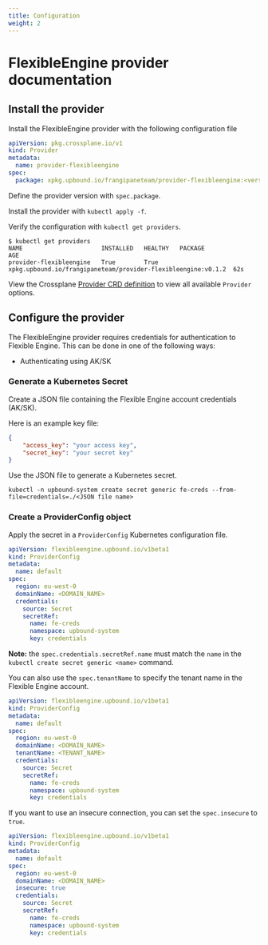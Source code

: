 ```yaml
---
title: Configuration
weight: 2
---
```


# FlexibleEngine provider documentation

## Install the provider

Install the FlexibleEngine provider with the following configuration file

```yaml
apiVersion: pkg.crossplane.io/v1
kind: Provider
metadata:
  name: provider-flexibleengine
spec:
  package: xpkg.upbound.io/frangipaneteam/provider-flexibleengine:<version>
```

Define the provider version with `spec.package`.

Install the provider with `kubectl apply -f`.

Verify the configuration with `kubectl get providers`.

```shell
$ kubectl get providers
NAME                      INSTALLED   HEALTHY   PACKAGE                                                        AGE
provider-flexibleengine   True        True      xpkg.upbound.io/frangipaneteam/provider-flexibleengine:v0.1.2  62s
```

View the Crossplane [Provider CRD definition](https://doc.crds.dev/github.com/FrangipaneTeam/provider-flexibleengine) to view all available `Provider` options.

## Configure the provider

The FlexibleEngine provider requires credentials for authentication to Flexible Engine. This can be done in one of the following ways:

* Authenticating using AK/SK

### Generate a Kubernetes Secret

Create a JSON file containing the Flexible Engine account credentials (AK/SK).

Here is an example key file:

```json
{
    "access_key": "your access key",
    "secret_key": "your secret key"
}
```

Use the JSON file to generate a Kubernetes secret.

```shell
kubectl -n upbound-system create secret generic fe-creds --from-file=credentials=./<JSON file name>
```

### Create a ProviderConfig object

Apply the secret in a `ProviderConfig` Kubernetes configuration file.

```yaml
apiVersion: flexibleengine.upbound.io/v1beta1
kind: ProviderConfig
metadata:
  name: default
spec:
  region: eu-west-0
  domainName: <DOMAIN_NAME>
  credentials:
    source: Secret
    secretRef:
      name: fe-creds
      namespace: upbound-system
      key: credentials
```

**Note:** the `spec.credentials.secretRef.name` must match the `name` in the `kubectl create secret generic <name>` command.

You can also use the `spec.tenantName` to specify the tenant name in the Flexible Engine account.

```yaml
apiVersion: flexibleengine.upbound.io/v1beta1
kind: ProviderConfig
metadata:
  name: default
spec:
  region: eu-west-0
  domainName: <DOMAIN_NAME>
  tenantName: <TENANT_NAME>
  credentials:
    source: Secret
    secretRef:
      name: fe-creds
      namespace: upbound-system
      key: credentials
```

If you want to use an insecure connection, you can set the `spec.insecure` to `true`.

```yaml
apiVersion: flexibleengine.upbound.io/v1beta1
kind: ProviderConfig
metadata:
  name: default
spec:
  region: eu-west-0
  domainName: <DOMAIN_NAME>
  insecure: true
  credentials:
    source: Secret
    secretRef:
      name: fe-creds
      namespace: upbound-system
      key: credentials
```
